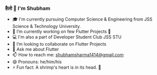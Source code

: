 ### हैलो 👋 I'm Shubham
 
<!--
**sharmajsr/sharmajsr** is a ✨ _special_ ✨ repository because its `README.md` (this file) appears on your GitHub profile.
-->
 - 🎓 I'm currently pursuing Computer Science & Engineering from JSS Science & Technology University.
 - 🔭 I’m currently working on few Flutter Projects 💙
 - 💻 I'm also a part of Developer Student Club JSS STU
 - 👯 I’m looking to collaborate on Flutter Projects
 - 💬 Ask me about Flutter
 - 📫 How to reach me: shubhamsharma1414@gmail.com
 - 😄 Pronouns: he/him/his
 - ⚡ Fun fact: A shrimp's heart is in its head. 🦐

<!-- - 🌱 I’m currently learning -->

<!-- - 🤔 I’m looking for help with ... -->


